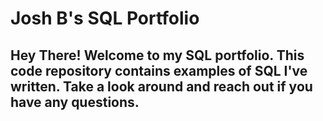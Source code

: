 # Josh B's SQL Portfolio

## Hey There! Welcome to my SQL portfolio. This code repository contains examples of SQL I've written. Take a look around and reach out if you have any questions.

